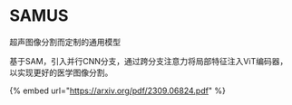 # SAMUS





超声图像分割而定制的通用模型

基于SAM，引入并行CNN分支，通过跨分支注意力将局部特征注入ViT编码器，以实现更好的医学图像分割。

{% embed url="https://arxiv.org/pdf/2309.06824.pdf" %}
